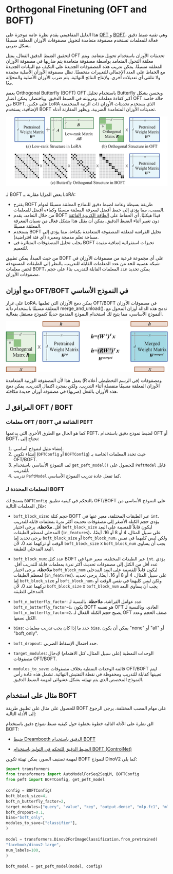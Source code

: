 # Orthogonal Finetuning (OFT and BOFT)

هذا الدليل المفاهيمي يقدم نظرة عامة موجزة على [OFT](https://arxiv.org/abs/2306.07280) و [BOFT](https://arxiv.org/abs/2311.06243)، وهي تقنية ضبط دقيق فعالة للمعلمات تستخدم مصفوفة متعامدة لتحويل مصفوفات الأوزان المعلمَة مسبقًا بشكل ضربي.

لتحقيق الضبط الدقيق الفعال، يمثل OFT تحديثات الأوزان باستخدام تحويل متعامد. ويتم معلمَة التحول المتعامد بواسطة مصفوفة متعامدة يتم ضاربها في مصفوفة الأوزان المعلمَة مسبقًا. يمكن تدريب هذه المصفوفات الجديدة على التكيف مع البيانات الجديدة مع الحفاظ على العدد الإجمالي للتغييرات منخفضًا. تظل مصفوفة الأوزان الأصلية مجمدة ولا تتلقى أي تعديلات أخرى. ولإنتاج النتائج النهائية، يتم ضرب الأوزان الأصلية والمحوَّلة معًا.

يعمم Orthogonal Butterfly (BOFT) OFT باستخدام تحليل Butterfly ويحسن بشكل أكبر كفاءة معلماته ومرونته في الضبط الدقيق. وباختصار، يمكن اعتبار OFT حالة خاصة من BOFT. على عكس LoRA الذي يستخدم تحديثات الأوزان ذات الرتبة المنخفضة الإضافية، يستخدم BOFT تحديثات الأوزان المتعامدة الضربية. ويظهر المقارنة أدناه.

<div class="flex justify-center">
<img src="https://raw.githubusercontent.com/wy1iu/butterfly-oft/main/assets/BOFT_comparison.png"/>
</div>

لـ BOFT بعض المزايا مقارنة بـ LoRA:

- يقترح BOFT طريقة بسيطة وعامة لضبط دقيق للنماذج المعلمَة مسبقًا لمهام المصب، مما يؤدي إلى حفظ أفضل لمعرفة المعلمَة مسبقًا وكفاءة أفضل للمعلمات.
- من خلال التعامد، يقدم BOFT قيدًا هيكليًا، أي الحفاظ على [الطاقة الكروية الفائقة](https://arxiv.org/abs/1805.09298) دون تغيير أثناء الضبط الدقيق. يمكن أن يقلل هذا بشكل فعال من نسيان المعرفة المعلمَة مسبقًا.
- يستخدم BOFT تحليل الفراشة لمعلمَة المصفوفة المتعامدة بكفاءة، مما يؤدي إلى مساحة تعلم مدمجة ومعبرة (أي فئة افتراضية).
- يجلب تحليل المصفوفات المتناثرة في BOFT تحيزات استقرائية إضافية مفيدة للتعميم.

من حيث المبدأ، يمكن تطبيق BOFT على أي مجموعة فرعية من مصفوفات الأوزان في شبكة عصبية للحد من عدد المعلمات القابلة للتدريب. بالنظر إلى الطبقات المستهدفة لحقن معلمات BOFT، يمكن تحديد عدد المعلمات القابلة للتدريب بناءً على حجم مصفوفات الأوزان.

## دمج أوزان OFT/BOFT في النموذج الأساسي

على غرار LoRA، يمكن دمج الأوزان التي تعلمها OFT/BOFT في مصفوفات الأوزان المعلمَة مسبقًا باستخدام دالة merge_and_unload(). تدمج هذه الدالة أوزان المحول مع النموذج الأساسي، مما يتيح لك استخدام النموذج المندمج حديثًا كنموذج مستقل بفعالية.

<div class="flex justify-center">
<img src="https://raw.githubusercontent.com/wy1iu/butterfly-oft/main/assets/boft_merge.png"/>
</div>

يعمل هذا لأن المصفوفة الوزنية المتعامدة (R في الرسم التخطيطي أعلاه) ومصفوفات الأوزان المعلمَة مسبقًا منفصلة أثناء التدريب. ولكن بمجرد اكتمال التدريب، يمكن دمج هذه الأوزان بالفعل (ضربها) في مصفوفة أوزان جديدة مكافئة.

## المرافق لـ OFT / BOFT

### معلمات OFT / BOFT الشائعة في PEFT

كما هو الحال مع الطرق الأخرى التي يدعمها PEFT، لضبط نموذج دقيق باستخدام OFT أو BOFT، تحتاج إلى:

1. إنشاء مثيل لنموذج أساسي.
2. إنشاء تكوين (`OFTConfig` أو `BOFTConfig`) حيث تحدد المعلمات الخاصة بـ OFT/BOFT.
3. لف النموذج الأساسي باستخدام `get_peft_model()` للحصول على `PeftModel` قابل للتدريب.
4. تدريب `PeftModel` كما تفعل عادة تدريب النموذج الأساسي.

### المعلمات المحددة لـ BOFT

يسمح لك `BOFTConfig` بالتحكم في كيفية تطبيق OFT/BOFT على النموذج الأساسي من خلال المعلمات التالية:

- `boft_block_size`: حجم كتلة BOFT عبر الطبقات المختلفة، معبر عنها في `int`. يؤدي حجم الكتلة الأصغر إلى مصفوفات تحديث أكثر ندرة بمعلمات قابلة للتدريب أقل. **ملاحظة**، يرجى اختيار `boft_block_size` ليكون قابلاً للقسمة على البعد المدخلي لمعظم الطبقات (`in_features`)، على سبيل المثال، 4 أو 8 أو 16. أيضًا، يرجى تحديد إما `boft_block_size` أو `boft_block_num`، ولكن ليس كليهما في نفس الوقت أو تركهما عند 0، لأن `boft_block_size` x `boft_block_num` يجب أن يساوي البعد المدخلي للطبقة.

- `boft_block_num`: عدد كتل BOFT عبر الطبقات المختلفة، معبر عنها في `int`. يؤدي عدد أقل من الكتل إلى مصفوفات تحديث أكثر ندرة بمعلمات قابلة للتدريب أقل. **ملاحظة**، يرجى اختيار `boft_block_num` ليكون قابلاً للقسمة على البعد المدخلي لمعظم الطبقات (`in_features`)، على سبيل المثال، 4 أو 8 أو 16. أيضًا، يرجى تحديد إما `boft_block_size` أو `boft_block_num`، ولكن ليس كليهما في نفس الوقت أو تركهما عند 0، لأن `boft_block_size` x `boft_block_num` يجب أن يساوي البعد المدخلي للطبقة.

- `boft_n_butterfly_factor`: عدد عوامل الفراشة. **ملاحظة**، بالنسبة لـ `boft_n_butterfly_factor=1`، يكون BOFT هو نفسه OFT العادي، وبالنسبة لـ `boft_n_butterfly_factor=2`، يصبح حجم الكتلة الفعال لـ OFT ضعف الحجم وعدد الكتل نصفها.

- `bias`: حدد ما إذا كان يجب تدريب معلمات `bias`. يمكن أن يكون "none" أو "all" أو "boft_only".

- `boft_dropout`: حدد احتمال الإسقاط الضربي.

- `target_modules`: الوحدات النمطية (على سبيل المثال، كتل الاهتمام) لإدخال مصفوفات OFT/BOFT.

- `modules_to_save`: قائمة الوحدات النمطية بخلاف مصفوفات OFT/BOFT ليتم تعيينها كقابلة للتدريب ومحفوظة في نقطة التفتيش النهائية. تشمل هذه عادة رأس النموذج المخصص الذي يتم تهيئته بشكل عشوائي لمهمة الضبط الدقيق.

## مثال على استخدام BOFT

للحصول على مثال على تطبيق طريقة BOFT على مهام المصب المختلفة، يرجى الرجوع إلى الأدلة التالية:

الق نظرة على الأدلة التالية خطوة بخطوة حول كيفية ضبط نموذج دقيق باستخدام BOFT:

- [ضبط Dreambooth الدقيق باستخدام BOFT](../task_guides/boft_dreambooth)

- [الضبط الدقيق للتحكم في التوليد باستخدام BOFT (ControlNet)](../task_guides/boft_controlnet)

لمهمة تصنيف الصور، يمكن تهيئة تكوين BOFT لنموذج DinoV2 كما يلي:

```py
import transformers
from transformers import AutoModelForSeq2SeqLM, BOFTConfig
from peft import BOFTConfig, get_peft_model

config = BOFTConfig(
boft_block_size=4,
boft_n_butterfly_factor=2,
target_modules=["query", "value", "key", "output.dense", "mlp.fc1", "mlp.fc2"],
boft_dropout=0.1,
bias="boft_only",
modules_to_save=["classifier"],
)

model = transformers.Dinov2ForImageClassification.from_pretrained(
"facebook/dinov2-large",
num_labels=100,
)

boft_model = get_peft_model(model, config)
```